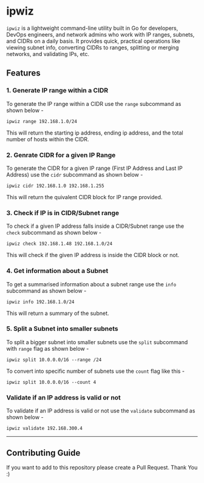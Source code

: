 # ipwiz

`ipwiz` is a lightweight command-line utility built in Go for developers, DevOps engineers, and network admins who work with IP ranges, subnets, and CIDRs on a daily basis. It provides quick, practical operations like viewing subnet info, converting CIDRs to ranges, splitting or merging networks, and validating IPs, etc.

## Features

### 1. Generate IP range within a CIDR

To generate the IP range within a CIDR use the `range` subcommand as shown below -

```
ipwiz range 192.168.1.0/24
```

This will return the starting ip address, ending ip address, and the total number of hosts within the CIDR.

### 2. Genrate CIDR for a given IP Range

To generate the CIDR for a given IP range (First IP Address and Last IP Address) use the `cidr` subcommand as shown below -

```
ipwiz cidr 192.168.1.0 192.168.1.255
```
This will return the quivalent CIDR block for IP range provided.

### 3. Check if IP is in CIDR/Subnet range

To check if a given IP address falls inside a CIDR/Subnet range use the `check` subcommand as shown below -

```
ipwiz check 192.168.1.48 192.168.1.0/24
```

This will check if the given IP address is inside the CIDR block or not.

### 4. Get information about a Subnet

To get a summarised information about a subnet range use the `info` subcommand as shown below -

```
ipwiz info 192.168.1.0/24
```
This will return a summary of the subnet.

### 5. Split a Subnet into smaller subnets

To split a bigger subnet into smaller subnets use the `split` subcommand with `range` flag as shown below -

```
ipwiz split 10.0.0.0/16 --range /24
```

To convert into specific number of subnets use the `count` flag like this -

```
ipwiz split 10.0.0.0/16 --count 4
```

### Validate if an IP address is valid or not

To validate if an IP address is valid or not use the `validate` subcommand as shown below -

```
ipwiz validate 192.168.300.4
```
---------

## Contributing Guide

If you want to add to this repository please create a Pull Request. Thank You :)
